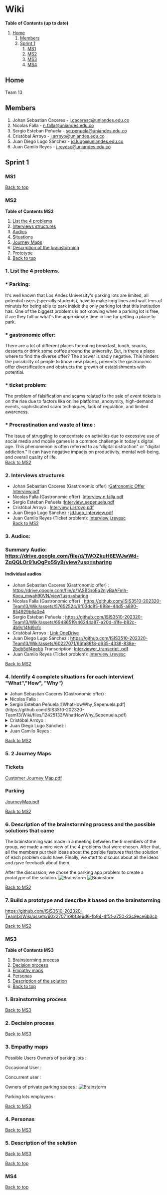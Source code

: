 # Wiki

**Table of Contents (up to date)**
1. [Home](#Home)
    1. [Members](#Members)
    1. [Sprint 1](#Sprint-1)
        1. [MS1](#ms1)
        2. [MS2](#ms2)
        3. [MS3](#ms3)
        4. [MS4](#ms4)

## Home
Team 13

## Members
1. Johan Sebastian Caceres - j.caceresc@uniandes.edu.co
2. Nicolas Falla - n.falla@uniandes.edu.co
3. Sergio Esteban Peñuela - se.penuela@uniandes.edu.co
4. Cristóbal Arroyo - j.arroyo@uniandes.edu.co
5. Juan Diego Lugo Sánchez - jd.lugo@uniandes.edu.co
6. Juan Camilo Reyes - j.reyesc@uniandes.edu.co

## Sprint 1

### MS1
[Back to top](#Wiki)

   

### MS2
**Table of Contents MS2**
1. [List the 4 problems](#1-list-the-4-problems)
2. [Interviews structures](#2-interviews-structures)
3. [Audios](#3-Audios)
4. [Situations](#4-identify-4-complete-situations-for-each-interview-whathow-why)
5. [Journey Maps](#5-2-journey-maps)
6. [Description of the brainstorming](#6-description-of-the-brainstorming-process-and-the-possible-solutions-that-came)
7. [Prototype](#7-build-a-prototype-and-describe-it-based-on-the-brainstorming)
8. [Back to top](#Wiki)

### 1. List the 4 problems.
   ### * Parking:
   It's well known that Los Andes University's parking lots are limited, all potential users (specially students), have to make long lines and wait tens of minutes for being able to park inside the only parking lot that this institution has. One of the biggest problems is not knowing when a parking lot is free, if are they full or what's the approximate time in line for getting a place to park. 
   ### * gastronomic offer:
   There are a lot of different places for eating breakfast, lunch, snacks, desserts or drink some coffee around the university. But, is there a place where to find the diverse offer? The answer is sadly negative. This hinders the possibility of people to know new places, prevents the gastronomic offer diversification and obstructs the growth of establishments with potential. 
   ### * ticket problem:
   The problem of falsification and scams related to the sale of event tickets is on the rise due to factors like online platforms, anonymity, high-demand events, sophisticated scam techniques, lack of regulation, and limited awareness. 
   ### * Procrastination and waste of time :
The issue of struggling to concentrate on activities due to excessive use of social media and mobile games is a common challenge in today's digital age. This phenomenon is often referred to as "digital distraction" or "digital addiction." It can have negative impacts on productivity, mental well-being, and overall quality of life. <br />
[Back to MS2](#ms2)

### 2. Interviews structures

* Johan Sebastian Caceres (Gastronomic offer) :[Gatronomic Offer Interview.pdf](https://github.com/ISIS3510-202320-Team13/Wiki/files/12385124/Gatronomic.Offer.Interview.pdf)
* Nicolas Falla (Gastronomic offer) :[Interview n.falla.pdf](https://github.com/ISIS3510-202320-Team13/Wiki/files/12386322/Interview.n.falla.pdf)
* Sergio Esteban Peñuela :[Interview_sepenuela.pdf](https://github.com/ISIS3510-202320-Team13/Wiki/files/12425115/Interview_sepenuela.pdf)
* Cristóbal Arroyo : [Interview j.arroyo.pdf](https://github.com/ISIS3510-202320-Team13/Wiki/files/12386916/InterviewFormat.pdf)
* Juan Diego Lugo Sánchez : [jd.lugo_interview.pdf](https://github.com/ISIS3510-202320-Team13/Wiki/files/12421307/jd.lugo_interview.pdf)
* Juan Camilo Reyes (Ticket problem): [Interview j.reyesc](https://github.com/ISIS3510-202320-Team13/Wiki/files/12386953/Ticket.App.Interview.Format.pdf)<br />
[Back to MS2](#ms2)

### 3. Audios:

### Summary Audio: https://drive.google.com/file/d/1WOZkuH6EWJwWd-ZqQQLOr91uOgPo5SyB/view?usp=sharing

#### Individual audios
* Johan Sebastian Caceres (Gastronomic offer) : https://drive.google.com/file/d/1ASBGroEq2njyBaAFmh-Kocu_mwah90VN/view?usp=sharing
* Nicolas Falla (Gastronomic offer) :
https://github.com/ISIS3510-202320-Team13/Wiki/assets/57652524/6f03dc85-888e-44d5-a890-854929b6a0e4
* Sergio Esteban Peñuela :
https://github.com/ISIS3510-202320-Team13/Wiki/assets/69486519/46244a87-a20d-41fe-b82c-4b9c14fd9cfc
* Cristóbal Arroyo : [Link OneDrive](https://uniandes-my.sharepoint.com/:u:/g/personal/j_arroyo_uniandes_edu_co/EXK60GLtOKpPibyIoWznOgwBiefkM1RxeIsslamBrYn9Fw?e=GSO4eU)
* Juan Diego Lugo Sánchez : https://github.com/ISIS3510-202320-Team13/Wiki/assets/60227071/66fa88f8-d635-4338-838e-2bdb5df4eebb
  Transcription: [Interviewer_transcript .pdf](https://github.com/ISIS3510-202320-Team13/Wiki/files/12421303/Interviewer_transcript.pdf)
* Juan Camilo Reyes (Ticket problem): [Interview j.reyesc](https://uniandes-my.sharepoint.com/:v:/g/personal/j_reyesc_uniandes_edu_co/EZZg6ce7sVZNm4XGHFvgUkoBk0Eovqd00-OhZLqu8xoj4A?e=r2mlJq)<br />

[Back to MS2](#ms2)

### 4. Identify 4 complete situations for each interview( "What","How", "Why")

<details>

<summary>
Johan Sebastian Caceres (Gastronomic offer) :
</summary>

| Situation | What? | How? | Why? | Who? |
| --- | --- | --- | --- | --- |
| 1 | The person wants to have lunch near the university but struggles to find varied options | The person walks around checking menus of different nearby eateries, but they all seem to offer similar choices | The lack of diversity limits the person's choices, and the options available don't satisfy their preferences | A particular individual |
| 2 | Trying to decide where to eat for dinner, the person keeps hesitating | The person scrolls through various food delivery apps, but nothing seems appealing | The limited range of options makes it challenging to find a restaurant that matches the person's cravings | A particular individual |
| 3 | The person often ends up ordering the same type of food for lunch multiple times a week | When browsing food options, the person tends to choose a familiar place without exploring new choices | Familiarity feels safer and reduces the effort of decision-making, even if it leads to monotony | A particular individual |
| 4 | Despite wanting to explore new places, the person always ends up at a familiar cafe | The person considers trying a new cafe but feels uncertain about the menu and quality, so they opt for a place they know | The fear of a disappointing dining experience or the allure of a reliable option prevents the person from venturing into the unknown | A particular individual |

</details>
  
<details>
<summary>
Nicolas Falla :
</summary>
  
| Situation | What? | How? | Why? | Who? |
| --------- | ----- | ---- | ---- | ---- |
| 1 | Students don't have a way to find out about new restaurants | They have a fear of missing out on new restaurants | The only way to get recomendations are by having friends tell that there is a new restaurant that you should try out. Marketing campaigns for new restaurants aren't that good. | Uniandes Students |
| 2 | Students tend to always eat at the same restaurants | They are fairly satisfied with the restaurants they frequent but they are constantly searching for new options | It's very hard to find new restaurants that are good | Uniandes students |
| 3 | Students rarely try out new restaurants without having some type of incentive to do so | Students are often unsatisfied when they try out new restaurants that haven't been previously recommended by someone the know | Trying out a new restaurant is often a 50/50 chance where you either make a new finding or feel like you just lost money | Uniandes students |
| 4 | Local owners have dwindling costumers | Restaurant owners that start out are frustrated at the low income that their buisness has | There is no real way to market a new restaurant other than giving out flyers to potential costumers and hoping that they come by | Restaurant owners |

</details>

<details>
<summary>
Sergio Esteban Peñuela :[WhatHowWhy_Sepenuela.pdf](https://github.com/ISIS3510-202320-Team13/Wiki/files/12425133/WhatHowWhy_Sepenuela.pdf)

</summary>


</details>

<details>
<summary>
Cristóbal Arroyo :
</summary>

| Situation | What? | How? | Why? | Who? |
| --------- | ----- | ---- | ---- | ---- |
| 1 | The person is trying to concentrate in his work, but is distracted by apps in his phone | The apps show them notifications of new messages or content or it's just distracted by reflex action | Because these apps would give more gratification to the brain than working or studying | A particual individual |
| 2 | When trying to sleep, the person would check his phone and delay the sleep hour for a lot of time | The person engages with their phone, possibly browsing social media watching videos or posts, and getting catched by the next one | The phone's screen emits blue light that suppresses melatonin production, making it harder to fall asleep; curiosity and habit of not sleeping withouth checking the phone also contribute | A particular individual |
| 3 | When checking apps, the person often wastes a lot of than half an hour on irrelevant content | Scrolling through posts or videos that trigger immediate reactions and curiosity | The platform is designed to be addictive, encouraging endless scrolling and providing intermittent rewards, keeping users engaged | A particular individual |
| 4 | The person avoids focusing on daily tasks | Engaging in activities that provide immediate pleasure or distraction, like browsing social media or watching videos | Tasks might feel challenging and not gratifying, and distractions offer a quick escape from discomfort or boredom | A particular individual |

</details>

<details>
<summary>
Juan Diego Lugo Sánchez :
</summary>
    
| Situation | What?                                                | How?                                                            | Why?                                                                              | Who?                                                |
| --------- | ---------------------------------------------------- | --------------------------------------------------------------- | --------------------------------------------------------------------------------- | --------------------------------------------------- |
| 1         | Market demand for a secure ticket resale application | Develop a ticket resale application with security features      | Prevent fraud and provide a secure way for buyers and sellers to exchange tickets | Client of events                                    |
| 2         | Difficulty in identifying ticket resale scams        | Create clear guidelines and education about scam signs          | Empower buyers to make informed decisions and avoid scams                         | Client of events                                    |
| 3         | Lack of secure payment and ticket transfer methods   | Implement an online transfer system with transaction monitoring | Ensure safe and reversible transactions for both buyers and sellers               | Ticket resale platform developers, Client of events |
| 4         | Increased cost due to transaction security measures  | Establish a middleman service for secure transactions           | Ensure trustworthy transactions, even at an increased cost                        | Ticket resale platform, potential middlemen         |

</details>
<details>
<summary>
Juan Camilo Reyes :
</summary>

| Situation | What? | How? | Why? | Who? |
| --------- | ----- | ---- | ---- | ---- |
| 1 | People who want to attend an event don't have a secure way of buying resale tickets when the official sale is over | They feel insecure when buying resale tickets | The possibility of getting scammed is very high | Resale ticket buyers |
| 2 | No one has clear guidelines of what a scam looks like | Identifying a scam has become very difficult as scammers change methods and adapt | Increased awareness also leads to evolving scamming strategies | Resale ticket buyers |
| 3 | There is no way to ensure the payment and reception of the ticket with this type of transaction | When you send the ticket or make the payment, there is no way to revert the transaction if one of the parties breaches the agreement | This way, buyers and sellers can ensure the safety of the money and the tickets, and the fulfillment of the transaction | Resale ticket sellers and buyers |
| 4 | Ensuring the transaction is secure can be more expensive | When you set up a middleman to monitor the transaction, the cost will go up due to their involvement | There needs to be a payment to the entity that will mediate the purchase | Resale ticket transaction middlemen |

</details>

[Back to MS2](#ms2)

### 5. 2 Journey Maps
### Tickets
[Customer Journey Map.pdf](https://github.com/ISIS3510-202320-Team13/Wiki/files/12387026/Customer.Journey.Map.pdf)
### Parking
[JourneyMap.pdf](https://github.com/ISIS3510-202320-Team13/Wiki/files/12425312/JourneyMap.pdf)<br />

[Back to MS2](#ms2)


### 6. Description of the brainstorming process and the possible solutions that came 
The brainstorming was made in a meeting between the 6 members of the group, we made a miro view of the 4 problems that were chosen. After that, all the members put their ideas about the posible features that the solution of each problem could have. Finally, we start to discuss about all the ideas and gave feedback about them.

After the discussion, we chose the parking app problem to create a prototype of the solution.
![Brainstorm](https://github.com/ISIS3510-202320-Team13/Wiki/assets/89409633/61635baa-cdcd-425f-bf52-cb9e61b75ef8)
![Brainstorm](https://github.com/ISIS3510-202320-Team13/Wiki/assets/89409633/d56ac085-7977-4016-8724-0c7952d8f8a2)<br />

[Back to MS2](#ms2)

### 7. Build a prototype and describe it based on the brainstorming
https://github.com/ISIS3510-202320-Team13/Wiki/assets/60227071/9bf3e6d6-fb94-4f5f-a750-23c9ece6b3cb

[Back to MS2](#ms2)
### MS3
**Table of Contents MS3**
1. [Brainstorming process](#1-brainstorming-process)
2. [Decision process](#2-decision-process)
3. [Empathy maps](#3-empathy-maps)
4. [Personas](#4-personas)
5. [Description of the solution](#5-description-of-the-solution)
6. [Back to top](#Wiki)

### 1. Brainstorming process
[Back to MS3](#ms3)
### 2. Decision process
[Back to MS3](#ms3)
### 3. Empathy maps
Possible Users
Owners of parking lots :

Occasional User :

Concurrent user :

Owners of private parking spaces :
![Brainstorm](https://github.com/ISIS3510-202320-Team13/Wiki/blob/main/assets/MS3-EmpathyMaps/empathy_map_jd.lugo.png)

Parking lots employees :

[Back to MS3](#ms3)
### 4. Personas 
[Back to MS3](#ms3)
### 5. Description of the solution
[Back to MS3](#ms3)

[Back to top](#Wiki)

### MS4
[Back to top](#Wiki)
